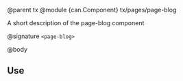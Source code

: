 @parent tx
@module {can.Component} tx/pages/page-blog <page-blog>

A short description of the page-blog component

@signature `<page-blog>`

@body

## Use

